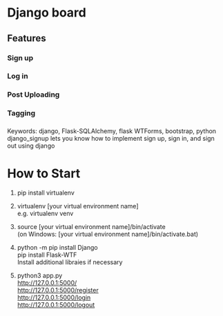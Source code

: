 # Django board


## Features
### Sign up 
### Log in 
### Post Uploading 
### Tagging

### 

Keywords: django, Flask-SQLAlchemy, flask WTForms, bootstrap, python
django_signup lets you know how to implement sign up, sign in, and sign out using django

# How to Start
1. pip install virtualenv

2. virtualenv [your virtual environment name] <br>
e.g. virtualenv venv

3. source [your virtual environment name]/bin/activate <br>
(on Windows: [your virtual environment name]/bin/activate.bat)

4. python -m pip install Django <br>
pip install Flask-WTF <br>
Install additional libraies if necessary <br>

5. python3 app.py <br>
http://127.0.0.1:5000/ <br>
http://127.0.0.1:5000/register <br>
http://127.0.0.1:5000/login <br>
http://127.0.0.1:5000/logout <br>
